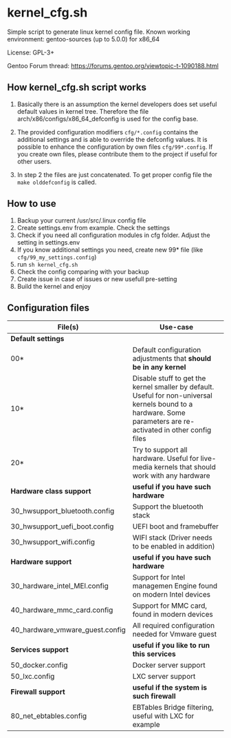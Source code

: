 # kernel_cfg.sh

Simple script to generate linux kernel config file.
Known working environment: gentoo-sources (up to 5.0.0) for x86_64

 License: GPL-3+
 
 Gentoo Forum thread: https://forums.gentoo.org/viewtopic-t-1090188.html

## How kernel_cfg.sh script works

  1. Basically there is an assumption the kernel developers does set useful default values in kernel tree.
Therefore the file arch/x86/configs/x86_64_defconfig is used for the config base.

  2. The provided configuration modifiers `cfg/*.config` contains the additional settings and is able to override the defconfig values. It is possible to enhance the configuration by own files `cfg/99*.config`. If you create own files, please contribute them to the project if useful for other users.
  
  3. In step 2 the files are just concatenated. To get proper config file the `make olddefconfig` is called. 

  
 ## How to use
 
  1. Backup your current /usr/src/.linux config file
  2. Create settings.env from example. Check the settings
  3. Check if you need all configuration modules in cfg folder. Adjust the setting in settings.env
  4. If you know additional settings you need, create new 99* file (like `cfg/99_my_settings.config`)
  5. run `sh kernel_cfg.sh`
  6. Check the config comparing with your backup
  7. Create issue in case of issues or new usefull pre-setting
  8. Build the kernel and enjoy

## Configuration files
File(s) | Use-case
-----| -----
**Default settings** | 
00* | Default configuration adjustments that **should be in any kernel**
10* | Disable stuff to get the kernel smaller by default. Useful for non-universal kernels bound to a hardware. Some parameters are re-activated in other config files
20* | Try to support all hardware. Useful for live-media kernels that should work with any hardware
**Hardware class support** | **useful if you have such hardware**
30_hwsupport_bluetooth.config | Support the bluetooth stack
30_hwsupport_uefi_boot.config | UEFI boot and framebuffer
30_hwsupport_wifi.config | WIFI stack (Driver needs to be enabled in addition)
**Hardware support** | **useful if you have such hardware**
30_hardware_intel_MEI.config | Support for Intel managemen Engine found on modern Intel devices
40_hardware_mmc_card.config | Support for MMC card, found in modern devices
40_hardware_vmware_guest.config | All required configuration needed for Vmware guest
**Services support**  | **useful if you like to run this services**
50_docker.config | Docker server support
50_lxc.config | LXC server support
**Firewall support** | **useful if the system is such firewall**
80_net_ebtables.config | EBTables Bridge filtering, useful with LXC for example
